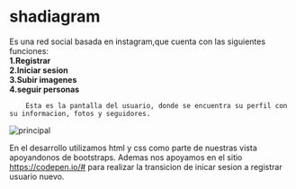 # shadiagram
Es una red social basada en instagram,que cuenta con las siguientes funciones: <br>
   <b>1.Registrar<br>
   2.Iniciar sesion<br>
   3.Subir imagenes<br>
   4.seguir personas </b> <br>
   
        Esta es la pantalla del usuario, donde se encuentra su perfil con su informacion, fotos y seguidores.

![principal](https://user-images.githubusercontent.com/38700066/80266984-72da9280-8664-11ea-9b3b-5be327c2f3b9.jpeg )

En el desarrollo utilizamos html y css como parte de nuestras vista apoyandonos de bootstraps. Ademas nos apoyamos en el sitio https://codepen.io/# para realizar la transicion de inicar sesion a registrar usuario nuevo. 

